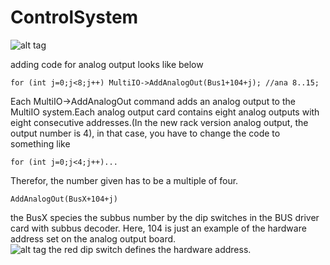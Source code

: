 ControlSystem
=============
![alt tag](https://cloud.githubusercontent.com/assets/4612912/5442403/40bcf874-8499-11e4-805a-2139ef6d2299.png)

adding code for analog output looks like below

```for (int j=0;j<8;j++) MultiIO->AddAnalogOut(Bus1+104+j); //ana 8..15;```

Each MultiIO->AddAnalogOut command adds an analog output to the MultiIO system.Each analog output
card contains eight analog outputs with eight consecutive addresses.(In the new rack version analog output, the output number is 4), in that case, you have to change the code to something like

```for (int j=0;j<4;j++)...```

Therefor, the number given has to be a multiple of four.

```AddAnalogOut(BusX+104+j) ```

the BusX species the subbus number by the dip switches in the BUS driver card with subbus decoder. Here, 104 is just an example of the hardware address set on the analog output board.  
![alt tag](https://cloud.githubusercontent.com/assets/4612912/5460561/29ba624e-8564-11e4-823e-a9c001487fac.JPG
)
the red dip switch defines the hardware address.


